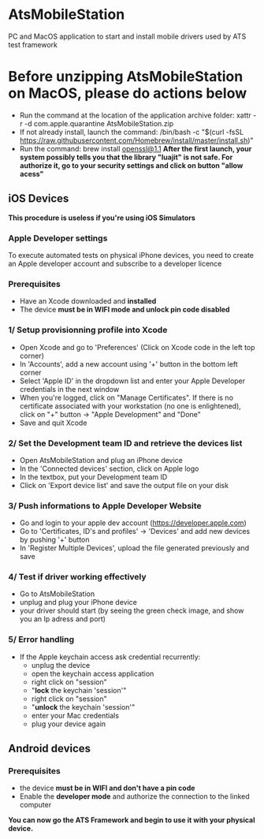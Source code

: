 # AtsMobileStation
PC and MacOS application to start and install mobile drivers used by ATS test framework

# Before unzipping AtsMobileStation on MacOS, please do actions below
- Run the command at the location of the application archive folder: xattr -r -d com.apple.quarantine AtsMobileStation.zip
- If not already install, launch the command: /bin/bash -c "$(curl -fsSL https://raw.githubusercontent.com/Homebrew/install/master/install.sh)"
- Run the command: brew install openssl@1.1
**After the first launch, your system possibly tells you that the library "luajit" is not safe. For authorize it, go to your security settings and click on button "allow acess"**

## iOS Devices
**This procedure is useless if you're using iOS Simulators**
### Apple Developer settings
To execute automated tests on physical iPhone devices, you need to create an Apple developer account and subscribe to a developer licence

### Prerequisites 
- Have an Xcode downloaded and **installed**
- The device **must be in WIFI mode and unlock pin code disabled**

### 1/ Setup provisionning profile into Xcode
- Open Xcode and go to 'Preferences' (Click on Xcode code in the left top corner)
- In 'Accounts', add a new account using '+' button in the bottom left corner
- Select 'Apple ID' in the dropdown list and enter your Apple Developer credentials in the next window
- When you're logged, click on "Manage Certificates". If there is no certificate associated with your workstation (no one is enlightened), click on "+" button -> "Apple Development" and "Done"
- Save and quit Xcode

### 2/ Set the Development team ID and retrieve the devices list
- Open AtsMobileStation and plug an iPhone device
- In the 'Connected devices' section, click on Apple logo
- In the textbox, put your Development team ID
- Click on 'Export device list' and save the output file on your disk

### 3/ Push informations to Apple Developer Website
- Go and login to your apple dev account (https://developer.apple.com)
- Go to 'Certificates, ID's and profiles' -> 'Devices' and add new devices by pushing '+' button
- In 'Register Multiple Devices', upload the file generated previously and save

### 4/ Test if driver working effectively
- Go to AtsMobileStation
- unplug and plug your iPhone device
- your driver should start (by seeing the green check image, and show you an Ip adress and port)

### 5/ Error handling
- If the Apple keychain access ask credential recurrently: 
  - unplug the device
  - open the keychain access application
  - right click on "session"
  - "**lock** the keychain 'session'"
  - right click on "session"
  - "**unlock** the keychain 'session'"
  - enter your Mac credentials
  - plug your device again

## Android devices
### Prerequisites
- the device **must be in WIFI and don't have a pin code** 
- Enable the **developer mode** and authorize the connection to the linked computer

**You can now go the ATS Framework and begin to use it with your physical device.**
